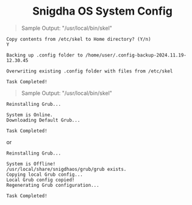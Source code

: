 <h1 align="center">Snigdha OS System Config</h1>

>Sample Output: "/usr/local/bin/skel"

```
Copy contents from /etc/skel to Home directory? (Y/n)
Y

Backing up .config folder to /home/user/.config-backup-2024.11.19-12.30.45

Overwriting existing .config folder with files from /etc/skel

Task Completed!
```

>Sample Output: "/usr/local/bin/skel"

```
Reinstalling Grub...

System is Online.
Downloading Default Grub...

Task Completed!
```

or

```
Reinstalling Grub...

System is Offline!
/usr/local/share/snigdhaos/grub/grub exists.
Copying local Grub config...
Local Grub config copied!
Regenerating Grub configuration...

Task Completed!
```